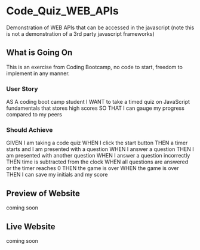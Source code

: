 # Code_Quiz_WEB_APIs
Demonstration of WEB APIs that can be accessed in the javascript (note this is not a demonstration of a 3rd party javascript frameworks)

## What is Going On
This is an exercise from Coding Bootcamp, no code to start, freedom to implement in any manner.  

### User Story

AS A coding boot camp student
I WANT to take a timed quiz on JavaScript fundamentals that stores high scores
SO THAT I can gauge my progress compared to my peers

### Should Achieve

GIVEN I am taking a code quiz
WHEN I click the start button
THEN a timer starts and I am presented with a question
WHEN I answer a question
THEN I am presented with another question
WHEN I answer a question incorrectly
THEN time is subtracted from the clock
WHEN all questions are answered or the timer reaches 0
THEN the game is over
WHEN the game is over
THEN I can save my initials and my score

## Preview of Website

coming soon

## Live Website

coming soon
